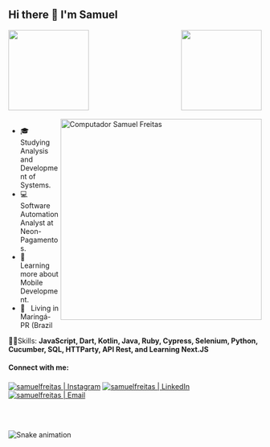 ## Hi there 👋 I'm Samuel

<div>
  <img  height="160em" src="https://github-readme-stats.vercel.app/api?username=samfreitasxs&show_icons=true&theme=great-gatsby&include_all_commits=true&count_private=true"/>
  <img align="right" height="160em" src="https://github-readme-stats.vercel.app/api/top-langs/?username=samfreitasxs&layout=compact&langs_count=16&theme=great-gatsby"/>
</div>
<br>

<img src="https://raw.githubusercontent.com/MicaelliMedeiros/micaellimedeiros/master/image/computer-illustration.png" min-width="400px" max-width="400px" width="400px" align="right" alt="Computador Samuel Freitas">

<p align="left"> 
  <ul>
    <li>🎓 &nbsp; Studying Analysis and Development of Systems.</li>
    <li>💻 &nbsp; Software Automation Analyst at Neon- Pagamentos.</li>
    <li>📘 &nbsp; Learning more about Mobile Development.</li>
    <li>📍 &nbsp;  Living in Maringá-PR (Brazil </li>
  </ul>
</p>

<p align="left">
   👨‍💻Skills: <strong> JavaScript, Dart, Kotlin, Java, Ruby, Cypress, Selenium, Python, Cucumber, SQL, HTTParty, API Rest, and Learning Next.JS </strong>
</p>


#### Connect with me:

[<img align="center" alt="samuelfreitas | Instagram" src="https://img.shields.io/badge/Instagram-samfrei__-blue?style=flat-square&logo=instagram" />][instagram]
[<img align="center" alt="samuelfreitas | LinkedIn" src="https://img.shields.io/badge/LinkedIn-%20samuelfreitas%20-blue?style=flat-square&logo=linkedin" />][linkedin]
[<img align="center" alt="samuelfreitas | Email" src="https://img.shields.io/badge/Email-samuel.sfdf@gmail.com-blue?style=flat-square&logo=gmail" />][email]

<br />
<br />

[instagram]: https://www.instagram.com/samfrei_/
[linkedin]: https://www.linkedin.com/in/samuelfreitass/
[email]: mailto:samuel.sfdf@gmail.com

![Snake animation](https://github.com/samfreitasxs/samfreitasxs/blob/output/github-contribution-grid-snake.svg)
